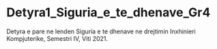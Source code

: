 # Detyra1_Siguria_e_te_dhenave_Gr4
Detyra e pare ne lenden Siguria e te dhenave ne drejtimin Inxhinieri Kompjuterike, Semestri IV, Viti 2021.
